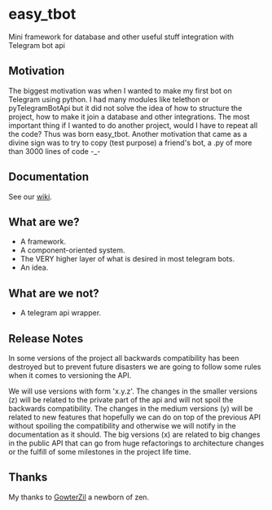 # easy_tbot

Mini framework for database and other useful stuff integration with Telegram bot api

## Motivation

The biggest motivation was when I wanted to make my first bot on Telegram using python. I had many modules like telethon or pyTelegramBotApi but it did not solve the idea of how to structure the project, how to make it join a database and other integrations. The most important thing if I wanted to do another project, would I have to repeat all the code? Thus was born easy_tbot. Another motivation that came as a divine sign was to try to copy (test purpose) a friend's bot, a .py of more than 3000 lines of code -_-

## Documentation

See our [wiki](https://github.com/Gaspect/easy_tbot/wiki/Starting).

## What are we?

- A framework.
- A component-oriented system.
- The VERY higher layer of what is desired in most telegram bots.
- An idea.

## What are we not?

- A telegram api wrapper.

## Release Notes

In some versions of the project all backwards compatibility has been destroyed but to prevent future disasters we are going to follow some rules when it comes to versioning the API.

We will use versions with form 'x.y.z'. The changes in the smaller versions (z) will be related to the private part of the api and will not spoil the backwards compatibility. The changes in the medium versions (y) will be related to new features that hopefully we can do on top of the previous API without spoiling the compatibility and otherwise we will notify in the documentation as it should. The big versions (x) are related to big changes in the public API that can go from huge refactorings to architecture changes or the fulfill of some milestones in the project life time.

## Thanks

My thanks to [GowterZil](https://github.com/GowtherZil) a newborn of zen.
